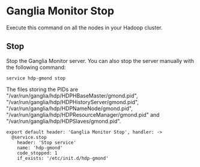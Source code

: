 
# Ganglia Monitor Stop

Execute this command on all the nodes in your Hadoop cluster.


## Stop

Stop the Ganglia Monitor server. You can also stop the server manually with
the following command:

```
service hdp-gmond stop
```

The files storing the PIDs are "/var/run/ganglia/hdp/HDPHBaseMaster/gmond.pid",
"/var/run/ganglia/hdp/HDPHistoryServer/gmond.pid",  "/var/run/ganglia/hdp/HDPNameNode/gmond.pid",
"/var/run/ganglia/hdp/HDPResourceManager/gmond.pid" and "/var/run/ganglia/hdp/HDPSlaves/gmond.pid".

    export default header: 'Ganglia Monitor Stop', handler: ->
      @service.stop
        header: 'Stop service'
        name: 'hdp-gmond'
        code_stopped: 1
        if_exists: '/etc/init.d/hdp-gmond'
